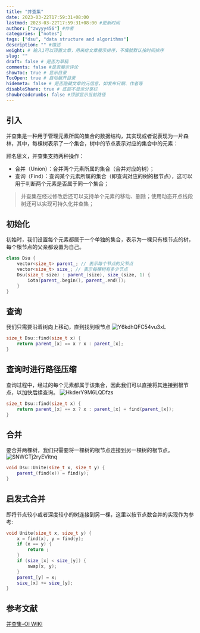 ```yaml
---
title: "并查集"
date: 2023-03-22T17:59:31+08:00
lastmod: 2023-03-22T17:59:31+08:00 #更新时间
author: ["zwyyy456"] #作者
categories: ["notes"]
tags: ["dsu", "data structure and algorithms"]
description: "" #描述
weight: # 输入1可以顶置文章，用来给文章展示排序，不填就默认按时间排序
slug: ""
draft: false # 是否为草稿
comments: false #是否展示评论
showToc: true # 显示目录
TocOpen: true # 自动展开目录
hidemeta: false # 是否隐藏文章的元信息，如发布日期、作者等
disableShare: true # 底部不显示分享栏
showbreadcrumbs: false #顶部显示当前路径
---
```

## 引入
并查集是一种用于管理元素所属的集合的数据结构，其实现或者说表现为一片森林，其中，每棵树表示了一个集合，树中的节点表示对应的集合中的元素：

顾名思义，并查集支持两种操作：
- 合并（Union）：合并两个元素所属的集合（合并对应的树）；
- 查询（Find）：查询某个元素所属的集合（即查询对应的树的根节点），这可以用于判断两个元素是否属于同一个集合；

> 并查集在经过修改后还可以支持单个元素的移动、删除；使用动态开点线段树还可以实现可持久化并查集；

## 初始化
初始时，我们设置每个元素都属于一个单独的集合，表示为一棵只有根节点的树，每个根节点的父亲都设置为自己。
```cpp
class Dsu {
    vector<size_t> parent_; // 表示每个节点的父节点
    vector<size_t> size_; // 表示每棵树有多少节点
    Dsu(size_t size) : parent_(size), size_(size, 1) {
        iota(parent_.begin(), parent_.end());
    }
}
```

## 查询
我们只需要沿着树向上移动，直到找到根节点
![Y6kdhQFC54vu3xL](https://pic-upyun.zwyyy456.tech/smms/2023-12-26-070002.png)
```cpp
size_t Dsu::find(size_t x) {
    return parent_[x] == x ? x : parent_[x];
}
```

## 查询时进行路径压缩
查询过程中，经过的每个元素都属于该集合，因此我们可以直接将其连接到根节点，以加快后续查询。
![HkderY9M6LQDfzs](https://pic-upyun.zwyyy456.tech/smms/2023-12-26-070003.png)
```cpp
size_t Dsu::find(size_t x) {
    return parent_[x] == x ? x : parent_[x] = find(parent_[x]);
}
```

## 合并
要合并两棵树，我们只需要将一棵树的根节点连接到另一棵树的根节点。
![SNWCTj2ryEVitnq](https://pic-upyun.zwyyy456.tech/smms/2023-12-26-070005.png)
```cpp
void Dsu::Unite(size_t x, size_t y) {
    parent_(find(x)) = find(y);
}
```

## 启发式合并
即将节点较小或者深度较小的树连接到另一棵，这里以按节点数合并的实现作为参考:
```cpp
void Unite(size_t x, size_t y) {
    x = find(x), y = find(y);
    if (x == y) {
        return ;
    }
    if (size_[x] < size_[y]) {
        swap(x, y);
    }
    parent_[y] = x;
    size_[x] += size_[y];
}
```

## 参考文献
[并查集-OI WIKI](https://oi-wiki.org/ds/dsu/)